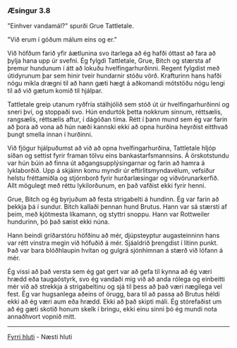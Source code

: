 ### Æsingur 3.8

"Einhver vandamál?" spurði Grue Tattletale.

"Við erum í góðum málum eins og er."

Við höfðum farið yfir áætlunina svo ítarlega að ég hafði óttast að fara að þylja hana upp úr svefni. Ég fylgdi Tattletale, Grue, Bitch og stærsta af þremur hundunum í átt að lokuðu hvelfingarhurðinni. Regent fylgdist með útidyrunum þar sem hinir tveir hundarnir stóðu vörð. Krafturinn hans hafði nógu mikla drægni til að hann gæti hægt á aðkomandi mótstöðu nógu lengi til að við gætum komið til hjálpar.

Tattletale greip utanum ryðfría stálhjólið sem stóð út úr hvelfingarhurðinni og sneri því, og stoppaði svo. Hún endurtók þetta nokkrum sinnum, réttsælis, rangsælis, réttsælis aftur, í dágóðan tíma. Rétt í þann mund sem ég var farin að þora að vona að hún næði kannski ekki að opna hurðina heyrðist eitthvað þungt smella innan í hurðinni.

Við fjögur hjálpuðumst að við að opna hvelfingarhurðina, Tattletale hljóp síðan og settist fyrir framan tölvu eins bankastarfsmannsins. Á örskotstundu var hún búin að finna út aðgangsupplýsingarnar og farin að hamra á lyklaborðið. Upp á skjáinn komu myndir úr eftirlitsmyndavélum, vefsíður helstu fréttamiðla og stjórnborð fyrir hurðarlæsingar og viðvörunarkerfið. Allt mögulegt með réttu lykilorðunum, en það vafðist ekki fyrir henni.

Grue, Bitch og ég byrjuðum að festa strigabelti á hundinn. Ég var farin að þekkja þá í sundur. Bitch kallaði þennan hund Brutus. Hann var sá stærsti af þeim, með kjötmesta líkamann, og styttri snoppu. Hann var Rottweiler hundurinn, þó það sæist ekki núna.

Hann beindi gríðarstóru höfðinu að mér, djúpsteyptur augasteinninn hans var rétt vinstra megin við höfuðið á mér. Sjáaldrið þrengdist í lítinn punkt. Það var bara blóðhlaupin hvítan og gulgrá sjónhimnan á stærð við lófann á mér.

Ég vissi að það versta sem ég gat gert var að gefa til kynna að ég væri hrædd eða taugaóstyrk, svo ég vandaði mig við að anda rólega og einbeitti mér við að strekkja á strigabeltinu og sjá til þess að það væri nægilega vel fest. Ég var hugsanlega aðeins of örugg, bara til að passa að Brutus héldi ekki að ég væri aum eða hrædd. Ekki að það skipti máli. Ég stórefaðist um að ég gæti skotið honum skelk í bringu, ekki einu sinni þó ég mundi nota annaðhvort vopnið mitt.



---

[Fyrri hluti](Ormur-03.07.md) - Næsti hluti
